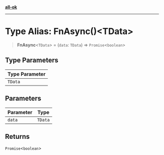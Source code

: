 [**all-ok**](../../README.md)

***

# Type Alias: FnAsync()\<TData\>

> **FnAsync**\<`TData`\> = (`data`: `TData`) => `Promise`\<`boolean`\>

## Type Parameters

| Type Parameter |
| ------ |
| `TData` |

## Parameters

| Parameter | Type |
| ------ | ------ |
| `data` | `TData` |

## Returns

`Promise`\<`boolean`\>
